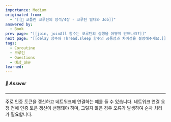 ```yaml
---
importance: Medium
originated from:
  - "[[📘 코틀린 코루틴의 정석/4장 - 코루틴 빌더와 Job]]"
answered by:
  - Book
prev page: "[[join, joinAll 함수는 코루틴의 실행을 어떻게 만드나요?]]"
next page: "[[delay 함수와 Thread.sleep 함수의 공통점과 차이점을 설명해주세요.]]"
tags:
  - Coroutine
  - 코루틴
  - Questions
  - 예상_질문
learned:
---
```

##### 💬 Answer
---
주로 인증 토큰을 갱신하고 네트워크에 연결하는 예를 들 수 있습니다.
네트워크 연결 요청 전에 인증 토큰 갱신이 선행돼야 하며, 그렇지 않은 경우 오류가 발생하여 순차 처리가 필요합니다.
